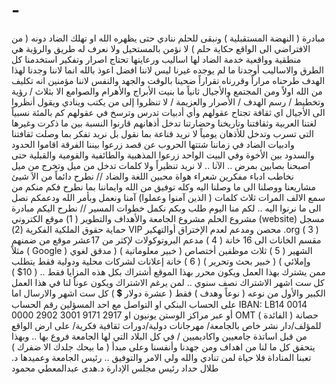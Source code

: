 # -
مبادرة ( النهضة المستقبلية )  ونبقى للحلم ننادي حتى يظهره الله او تهلك الضاد دونه   ( من الافتراضي الى الواقع حكاية حلم ) لا نؤمن بالمستحيل ولا نعرف له طريق والرؤية هي منطقية وواقعية خدمة الضاد لها اساليب ورعايتها تحتاج اصرار وتفكير استخدمنا كل الطرق والاساليب أوجدنا ما لم يوجده غيرنا ليس لاننا افضل اعوذ بالله انما لاننا وجدنا لهذا الهدف طرحناه مراراً وقررناه تقراراً ضحينا بالوقت والجهد والنفس لاننا مؤمنين انه تكليف من الله اولاً ومن المجتمع والأجيال ثانياً  ما بنيت الأبراج والأهرام والصوامع الا بثلاث / رؤية وتخطيط / رسم الهدف / الأصرار والعزيمة /  لا تنظروا إلى من يكتب وينادي ويقول أنظروا الى الأجيال اي ثقافة تجتاح عقولهم وأي أدبيات تدرس وترسخ في عقولهم كم بالمئة نسبياً لغتنا العربية وثقافتنا وتاريخنا وحضارتنا تدخل أذهانهم قارنوا النسبة بين ما ذكرت وغيرها التي تسرب وتدخل للأذهان يومياً لا نريد قناعة بما نقول بل نريد تفكر بما وصلت ثقافتنا وادبيات الضاد في زماننا شتتها الحروب عن قصد زرعوا بيننا الفرقة اقاموا الحدود والسدود بين الأخوة وفي البيت الواحد زرعوا المذهبية والطائفية والقومية والقبلية حتى اصبحنا بصابين بمرض .. الآنا ..  لا نريد تنظيراً ولا كلمات تدخل من ميل وتخرج من ميل نخاطب ادباء مفكرين شعراء هواة محبين اللغة والضاد  // نطرح دائماً من الاَ شيئ مشاريعنا ووصلنا الى ما وصلنا اليه وكله توفيق من الله وايماننا بما نطرح فكم منكم من سمع الالف المرات ثلاث كلمات ( الذين آمنوا وعملوا)  آمنا ونعمل وبأمر الله ودعمكم نصل الى ما نرنوا اليه .. لكم منا اليوم طلب وبكم نكمل خطوات المسير //   نطرح اليكم مبادرة مشروع الحلم مشروع الجامعة والأهداف والتطوير   ( 1) موقع الكتروني (website) مسجل حماية حقوق الملكية الفكرية   (2)  VIP محصن ومدعم لعدم الإختراق أوالتهكير .org  ( 3 ) مقسم الخانات الى 16 خانة  ( 4 )  مدعم البروتوكولات لإكثر من 17عشر موقع من ضمنهم مثلاً ( Google ) الشهير   ( 5 ) ثلاث موظفين أختصاص ( خبير معلوماتية ) ( مدقق لغوي وإملائي ) ( خبير بحث وتحرير )  ( 6 )  خانة إعلانات لشركات محلية ودولية    فقط يتطلب ممن يشترك بهذا العمل ويكون محرر بهذا الموقع   أشتراك بكل هذه المزايا فقط ..   (  10$  ) كل ست اشهر الاشتراك نصف سنوي .. لمن يرغم الاشتراك ويكون عوناً لنا في هذا العمل الكبير والأول من نوعه ( نوعاً وهدف )  فقط ( عشرة دولار 💲 ) كل ست اشهر والارسال اما على الحساب البنكي او التواصل مع احد المسؤلين  رقم الحساب   IBAN: LB14 0014 0000 2902 3001 9171 2917  أو عبر مراكز الوستن يونيون او OMT  ( الفائدة ) حصانة للمؤلف/دار نشر خاص بالجامعة/ مهرجانات دولية/دورات ثقافية فكرية/ على ارض الواقع من قبل اساتذة جامعيين واكاديميين / في كل البلاد التي لها الجامعة فروع بها .. وبهذا يتحقق كل ما لنا من اهداف ومن جهدنا وأنفسنا وعلى مبدأ ( ما بيحك جلدك الا ضفرك ) تعبنا المناداة فلا حياة لمن تنادي  والله ولي الامر والتوفيق .. رئيس الجامعة وعميدها د. طلال حداد  رئيس مجلس الإدارة د.هدى عبدالمعطي محمود
